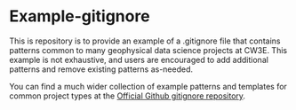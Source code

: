 # Example-gitignore
This is repository is to provide an example of a .gitignore file that contains patterns common to many geophysical data science projects at CW3E.
This example is not exhaustive, and users are encouraged to add additional patterns and remove existing patterns as-needed.

You can find a much wider collection of example patterns and templates for common project types at the
[Official Github gitignore repository](https://github.com/github/gitignore).
